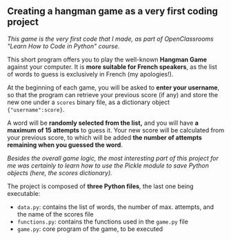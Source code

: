 ## Creating a hangman game as a very first coding project

*This game is the very first code that I made, as part of OpenClassrooms "Learn How to Code in Python" course.*

This short program offers you to play the well-known **Hangman Game** against your computer. It is **more suitable for French speakers**, as the list of words to guess is exclusively in French (my apologies!).

At the beginning of each game, you will be asked to **enter your username**, so that the program can retrieve your previous score (if any) and store the new one under a `scores` binary file, as a dictionary object `{"username":score}`.

A word will be **randomly selected from the list,** and you will have **a maximum of 15 attempts** to guess it. Your new score will be calculated from your previous score, to which will be added **the number of attempts remaining when you guessed the word**.

*Besides the overall game logic, the most interesting part of this project for me was certainly to learn how to use the Pickle module to save Python objects (here, the scores dictionary).*

The project is composed of **three Python files**, the last one being executable:

 - `data.py`: contains the list of words, the number of max. attempts, and the name of the scores file
 - `functions.py`: contains the functions used in the `game.py` file
 - `game.py`: core program of the game, to be executed
